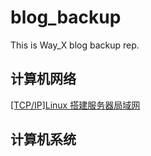 # blog_backup
This is Way_X blog backup rep.

## 计算机网络
[[TCP/IP]Linux 搭建服务器局域网](https://blog.csdn.net/qq_41897558/article/details/127810008?spm=1001.2014.3001.5502)

## 计算机系统

